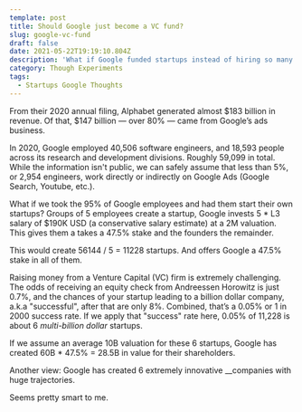 ```yaml
---
template: post
title: Should Google just become a VC fund?
slug: google-vc-fund
draft: false
date: 2021-05-22T19:19:10.804Z
description: 'What if Google funded startups instead of hiring so many engineers? '
category: Though Experiments
tags:
  - Startups Google Thoughts
---
```

From their 2020 annual filing, Alphabet generated almost $183 billion in revenue. Of that, $147 billion — over 80% — came from Google’s ads business.

In 2020, Google employed 40,506 software engineers, and 18,593 people across its research and development divisions. Roughly 59,099 in total. While the information isn't public, we can safely assume that less than 5%, or 2,954 engineers, work directly or indirectly on Google Ads (Google Search, Youtube, etc.).

What if we took the 95% of Google employees and had them start their own startups? Groups of 5 employees create a startup,  Google invests 5 * L3 salary of $190K USD (a conservative salary estimate) at a 2M valuation. This gives them a takes a 47.5% stake and the founders the remainder.

This would create 56144 / 5 = 11228 startups. And offers Google a 47.5% stake in all of them.

Raising money from a Venture Capital (VC) firm is extremely challenging. The odds of receiving an equity check from Andreessen Horowitz is just 0.7%, and the chances of your startup leading to a billion dollar company, a.k.a "successful", after that are only 8%.  Combined, that’s a 0.05% or 1 in 2000 success rate. If we apply that "success" rate here, 0.05% of 11,228 is about 6 _multi-billion dollar_ startups.

If we assume an average 10B valuation for these 6 startups, Google has created 60B * 47.5% = 28.5B in value for their shareholders.  

Another view: Google has created 6 extremely innovative __companies with huge trajectories.

Seems pretty smart to me.
